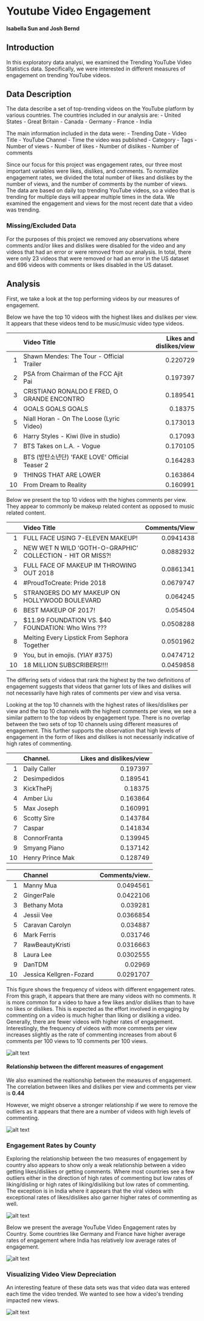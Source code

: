 # Youtube Video Engagement

#### Isabella Sun and Josh Bernd

## Introduction
In this exploratory data analysi, we examined the Trending YouTube Video Statistics data. Specifically, we were interested in different measures of engagement on trending YouTube videos. 

## Data Description
The data describe a set of top-trending videos on the YouTube platform by various countries. The countries included in our analysis are:
    - United States
    - Great Britain
    - Canada
    - Germany
    - France
    - India

The main information included in the data were:
    - Trending Date
    - Video Title
    - YouTube Channel
    - Time the video was published
    - Category
    - Tags
    - Number of views
    - Number of likes
    - Number of dislikes
    - Number of comments
    
Since our focus for this project was engagement rates, our three most important variables were likes, dislikes, and comments. To normalize engagement rates, we divided the total number of likes and dislikes by the number of views, and the number of comments by the number of views. The data are based on daily top trending YouTube videos, so a video that is trending for multiple days will appear multiple times in the data. We examined the engagement and views for the most recent date that a video was trending. 

### Missing/Excluded Data
For the purposes of this project we removed any observations where comments and/or likes and dislikes were disabled for the video and any videos that had an error or were removed from our analysis. In total, there were only 23 videos that were removed or had an error in the US dataset and 696 videos with comments or likes disabled in the US dataset. 


## Analysis

First, we take a look at the top performing videos by our measures of engagement.

Below we have the top 10 videos with the highest likes and dislikes per view. It appears that these videos tend to be music/music video type videos. 



|    | Video Title                                    |   Likes and dislikes/view |
|---:|:-----------------------------------------------|--------------------------:|
|  1 | Shawn Mendes: The Tour - Official Trailer      |                  0.220729 |
|  2 | PSA from Chairman of the FCC Ajit Pai          |                  0.197397 |
|  3 | CRISTIANO RONALDO E FRED, O GRANDE ENCONTRO    |                  0.189541 |
|  4 | GOALS GOALS GOALS                              |                  0.18375  |
|  5 | Niall Horan - On The Loose (Lyric Video)       |                  0.173013 |
|  6 | Harry Styles - Kiwi (live in studio)           |                  0.17093  |
|  7 | BTS Takes on L.A. - Vogue                      |                  0.170105 |
|  8 | BTS (방탄소년단) 'FAKE LOVE' Official Teaser 2    |                  0.164283 |
|  9 | THINGS THAT ARE LOWER                          |                  0.163864 |
| 10 | From Dream to Reality                          |                  0.160991 |

Below we present the top 10 videos with the highes comments per view. They appear to commonly be makeup related content as opposed to music related content. 

|    | Video Title                                                |   Comments/View     |
|---:|:-----------------------------------------------------------|--------------------:|
|  1 | FULL FACE USING 7-ELEVEN MAKEUP!                           |           0.0941438 |
|  2 | NEW WET N WILD 'GOTH-O-GRAPHIC' COLLECTION - HIT OR MISS?! |           0.0882932 |
|  3 | FULL FACE OF MAKEUP IM THROWING OUT 2018                   |           0.0861341 |
|  4 | #ProudToCreate: Pride 2018                                 |           0.0679747 |
|  5 | STRANGERS DO MY MAKEUP ON HOLLYWOOD BOULEVARD              |           0.064245  |
|  6 | BEST MAKEUP OF 2017!                                       |           0.054504  |
|  7 | $11.99 FOUNDATION VS. $40 FOUNDATION: Who Wins ???         |           0.0508288 |
|  8 | Melting Every Lipstick From Sephora Together               |           0.0501962 |
|  9 | You, but in emojis. (YIAY #375)                            |           0.0474712 |
| 10 | 18 MILLION SUBSCRIBERS!!!!                                 |           0.0459858 |

The differing sets of videos that rank the highest by the two definitions of engagement suggests that videos that garner lots of likes and dislikes will not necessarily have high rates of comments per view and visa versa. 

Looking at the top 10 channels with the highest rates of likes/dislikes per view and the top 10 channels with the highest comments per view, we see a similar pattern to the top videos by engagement type. There is no overlap between the two sets of top 10 channels using different measures of engagement. This further supports the observation that high levels of engagement in the form of likes and dislikes is not necessarily indicative of high rates of commenting. 

|    | Channel.         |   Likes and dislikes/view |
|---:|:-----------------|--------------------------:|
|  1 | Daily Caller     |                  0.197397 |
|  2 | Desimpedidos     |                  0.189541 |
|  3 | KickThePj        |                  0.18375  |
|  4 | Amber Liu        |                  0.163864 |
|  5 | Max Joseph       |                  0.160991 |
|  6 | Scotty Sire      |                  0.143784 |
|  7 | Caspar           |                  0.141834 |
|  8 | ConnorFranta     |                  0.139945 |
|  9 | Smyang Piano     |                  0.137142 |
| 10 | Henry Prince Mak |                  0.128749 |

|    | Channel                 |  Comments/view.     |
|---:|:------------------------|--------------------:|
|  1 | Manny Mua               |           0.0494561 |
|  2 | GingerPale              |           0.0422106 |
|  3 | Bethany Mota            |           0.039281  |
|  4 | Jessii Vee              |           0.0366854 |
|  5 | Caravan Carolyn         |           0.034887  |
|  6 | Mark Ferris             |           0.031746  |
|  7 | RawBeautyKristi         |           0.0316663 |
|  8 | Laura Lee               |           0.0302555 |
|  9 | DanTDM                  |           0.02969   |
| 10 | Jessica Kellgren-Fozard |           0.0291707 |

This figure shows the frequency of videos with different engagement rates. From this graph, it appears that there are many videos with no comments. It is more common for a video to have a few likes and/or dislikes than to have no likes or dislikes. This is expected as the effort involved in engaging by commenting on a video is much higher than liking or disliking a video. Generally, there are fewer videos with higher rates of engagement. Interestingly, the frequency of videos with more comments per view increases slightly as the rate of commenting increases from about 6 comments per 100 views to 10 comments per 100 views. 

![alt text](images/engagement_hist.png "Title")

#### Relationship between the different measures of engagement

We also examined the realtionship between the measures of engagement. The correlation between likes and dislikes per view and comments per view is **0.44**

However, we might observe a stronger relationship if we were to remove the outliers as it appears that there are a number of videos with high levels of commenting.

![alt text](images/us_engagement_scat.png "Title")

### Engagement Rates by County

Exploring the relationship between the two measures of engagement by country also appears to show only a weak relationship between a video getting likes/dislikes or getting comments. Where most countries see a few outliers either in the direction of high rates of commenting but low rates of liking/disling or high rates of liking/disliking but low rates of commenting. The exception is in India where it appears that the viral videos with exceptional rates of likes/dislikes also garner higher rates of commenting as well. 

![alt text](images/country_engagement_scat.png "Title") 

Below we present the average YouTube Video Engagement rates by Country. Some countries like Germany and France have higher average rates of engagement where India has relatively low average rates of engagement. 

![alt text](images/average_engagement_by_country.png "Title") 

### Visualizing Video View Depreciation

An interesting feature of these data sets was that video data was entered each time the video trended. We wanted to see how a video's trending impacted new views.

![alt text](images/graph.png "Title") 
